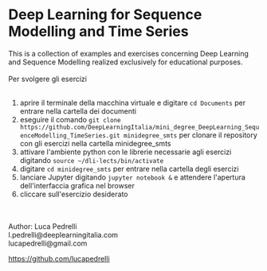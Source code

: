 # Deep Learning for Sequence Modelling and Time Series
This is a collection of examples and exercises concerning Deep Learning and Sequence Modelling realized exclusively for educational purposes.
<br><br>
Per svolgere gli esercizi
<br><br>
1. aprire il terminale della macchina virtuale e digitare `cd Documents` per entrare nella cartella dei documenti
2. eseguire il comando `git clone https://github.com/DeepLearningItalia/mini_degree_DeepLearning_SequenceModelling_TimeSeries.git minidegree_smts` per clonare il repository con gli esercizi nella cartella minidegree_smts
3. attivare l'ambiente python con le librerie necessarie agli esercizi digitando `source ~/dli-lects/bin/activate`
4. digitare `cd minidegree_smts` per entrare nella cartella degli esercizi
5. lanciare Jupyter digitando `jupyter notebook &` e attendere l'apertura dell'interfaccia grafica nel browser
6. cliccare sull'esercizio desiderato

<br>
<br>
Author: Luca Pedrelli <br>
l.pedrelli@deeplearningitalia.com <br>
lucapedrelli@gmail.com <br>

https://github.com/lucapedrelli
